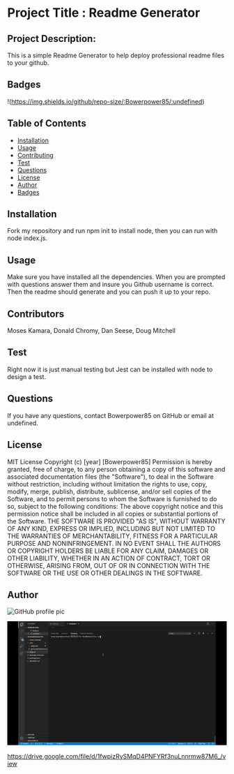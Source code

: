 
  # Project Title : Readme Generator
  ## Project Description:
  This is a simple Readme Generator to help deploy professional readme files to your github.
  ## Badges
  !(https://img.shields.io/github/repo-size/:Bowerpower85/:undefined)
  ## Table of Contents
  * [Installation](#installation)
  * [Usage](#usage)
  * [Contributing](#contributing)
  * [Test](#test)
  * [Questions](#questions)
  * [License](#license)
  * [Author](#Author)
  * [Badges](#badges)
  ## Installation
  Fork my repository and run npm init to install node, then you can run with node index.js.
  ## Usage
  Make sure you have installed all the dependencies. When you are prompted with questions answer them and insure you Github username is correct. Then the readme should generate and you can push it up to your repo.
  ## Contributors
  Moses Kamara, Donald Chromy, Dan Seese, Doug Mitchell
  ## Test
  Right now it is just manual testing but Jest can be installed with node to design a test.
  ## Questions
  If you have any questions, contact Bowerpower85 on GitHub or email at undefined.
  ## License
  MIT License 
  Copyright (c) [year] [Bowerpower85]
  Permission is hereby granted, free of charge, to any person obtaining a copy
  of this software and associated documentation files (the "Software"), to deal
  in the Software without restriction, including without limitation the rights
  to use, copy, modify, merge, publish, distribute, sublicense, and/or sell
  copies of the Software, and to permit persons to whom the Software is
  furnished to do so, subject to the following conditions:
  The above copyright notice and this permission notice shall be included in all
  copies or substantial portions of the Software.
  THE SOFTWARE IS PROVIDED "AS IS", WITHOUT WARRANTY OF ANY KIND, EXPRESS OR
  IMPLIED, INCLUDING BUT NOT LIMITED TO THE WARRANTIES OF MERCHANTABILITY,
  FITNESS FOR A PARTICULAR PURPOSE AND NONINFRINGEMENT. IN NO EVENT SHALL THE
  AUTHORS OR COPYRIGHT HOLDERS BE LIABLE FOR ANY CLAIM, DAMAGES OR OTHER
  LIABILITY, WHETHER IN AN ACTION OF CONTRACT, TORT OR OTHERWISE, ARISING FROM,
  OUT OF OR IN CONNECTION WITH THE SOFTWARE OR THE USE OR OTHER DEALINGS IN THE
  SOFTWARE.
  ## Author
  ![GitHub profile pic](https://avatars0.githubusercontent.com/u/56975398?v=4)
  
  <img src="images/Screenshot.gif">
  
  https://drive.google.com/file/d/1fwpizRySMqD4PNFYRf3nuLnnrmw87M6_/view
  
